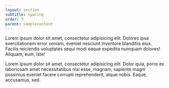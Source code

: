```yaml
---
layout: section
subtitle: spacing
order: 3
parent: samplecontent
---
```


<div class="container">
  <div class="col-xs-12 col-md-6 mbot-40">
    <p>Lorem ipsum dolor sit amet, consectetur adipisicing elit. Dolores ipsa exercitationem error veniam, eveniet nesciunt inventore blanditiis eius. Facilis reiciendis voluptates sequi modi eaque expedita numquam dolores! Aliquam, eum, iste!</p>
  </div>
  <div class="col-xs-12 inview">
    <p>Lorem ipsum dolor sit amet, consectetur adipisicing elit. Dolor quia, porro ex laboriosam amet necessitatibus nisi esse, magnam, sapiente magni possimus eveniet facere corrupti reprehenderit, atque nobis. Eaque, accusamus, sed.</p>
  </div>
</div>

